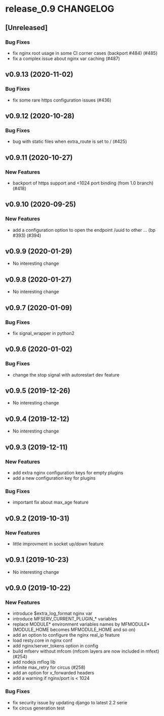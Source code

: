 # release_0.9 CHANGELOG

## [Unreleased]

### Bug Fixes

- fix nginx root usage in some CI corner cases (backport #484) (#485)
- fix a complex issue about nginx var caching (#487)

## v0.9.13 (2020-11-02)

### Bug Fixes

- fix some rare https configuration issues (#436)

## v0.9.12 (2020-10-28)

### Bug Fixes

- bug with static files when extra_route is set to / (#425)

## v0.9.11 (2020-10-27)

### New Features

- backport of https support and <1024 port binding (from 1.0 branch) (#418)

## v0.9.10 (2020-09-25)

### New Features

- add a configuration option to open the endpoint /uuid to other … (bp #393) (#394)

## v0.9.9 (2020-01-29)

- No interesting change

## v0.9.8 (2020-01-27)

- No interesting change

## v0.9.7 (2020-01-09)

### Bug Fixes

- fix signal_wrapper in python2

## v0.9.6 (2020-01-02)

### Bug Fixes

- change the stop signal with autorestart dev feature

## v0.9.5 (2019-12-26)

- No interesting change

## v0.9.4 (2019-12-12)

- No interesting change

## v0.9.3 (2019-12-11)

### New Features

- add extra nginx configuration keys for empty plugins
- add a new configuration key for plugins

### Bug Fixes

- important fix about max_age feature

## v0.9.2 (2019-10-31)

### New Features

- little improvment in socket up/down feature

## v0.9.1 (2019-10-23)

- No interesting change

## v0.9.0 (2019-10-22)

### New Features

- introduce $extra_log_format nginx var
- introduce MFSERV_CURRENT_PLUGIN_* variables
- replace MODULE* environment variables names by MFMODULE* (MODULE_HOME becomes MFMODULE_HOME and so on)
- add an option to configure the nginx real_ip feature
- load resty.core in nginx conf
- add nginx/server_tokens option in config
- build mfserv without mfcom (mfcom layers are now included in mfext) (#254)
- add nodejs mflog lib
- infinite max_retry for circus (#258)
- add an option for x_forwarded headers
- add a warning if nginx/port is < 1024

### Bug Fixes

- fix security issue by updating django to latest 2.2 serie
- fix circus generation test


